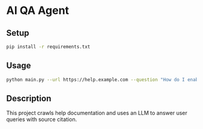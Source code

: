 # AI QA Agent

## Setup
```bash
pip install -r requirements.txt
```

## Usage
```bash
python main.py --url https://help.example.com --question "How do I enable SSO?"
```

## Description
This project crawls help documentation and uses an LLM to answer user queries with source citation.
